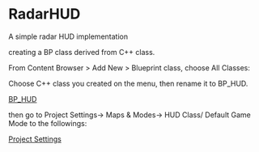 # RadarHUD
A simple radar HUD implementation

creating a BP class derived from C++ class.

From Content Browser > Add New > Blueprint class, choose All Classes:

Choose C++ class you created on the menu, then rename it to BP_HUD.

[BP_HUD]()

then go to Project Settings-> Maps & Modes-> HUD Class/ Default Game Mode to the followings:

[Project Settings]()


